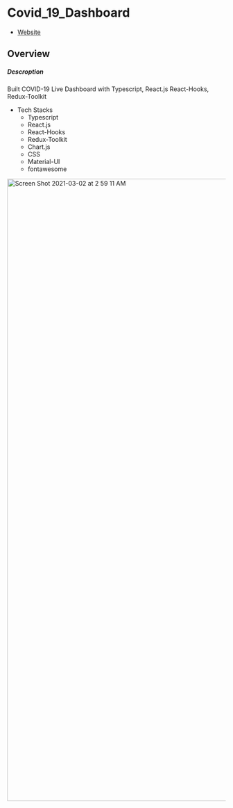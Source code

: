 # Covid_19_Dashboard
- [Website](https://covid-19-dashboard-rlfikvc5z-yusukeyoshihiro.vercel.app/)
## Overview
##### Descroption
Built COVID-19 Live Dashboard with Typescript, React.js React-Hooks, Redux-Toolkit
  - Tech Stacks
    -  Typescript
    -  React.js
    -  React-Hooks
    -  Redux-Toolkit
    -  Chart.js
    -  CSS
    -  Material-UI 
    -  fontawesome

<img width="1432" alt="Screen Shot 2021-03-02 at 2 59 11 AM" src="https://user-images.githubusercontent.com/58486430/109638851-5a000080-7b03-11eb-9b30-126c513d8c14.png">

